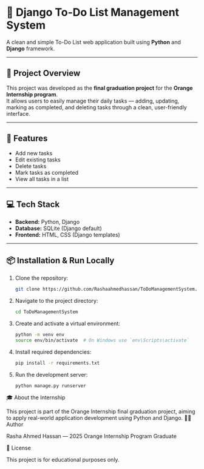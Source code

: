 # 📝 Django To-Do List Management System

A clean and simple To-Do List web application built using **Python** and **Django** framework.

---

## 📌 Project Overview

This project was developed as the **final graduation project** for the **Orange Internship program**.  
It allows users to easily manage their daily tasks — adding, updating, marking as completed, and deleting tasks through a clean, user-friendly interface.

---

## 🚀 Features

- Add new tasks  
- Edit existing tasks  
- Delete tasks  
- Mark tasks as completed  
- View all tasks in a list  

---

## 💻 Tech Stack

- **Backend:** Python, Django  
- **Database:** SQLite (Django default)  
- **Frontend:** HTML, CSS (Django templates)

---

## 📦 Installation & Run Locally

1. Clone the repository:
   ```bash
   git clone https://github.com/Rashaahmedhassan/ToDoManagementSystem.git

2. Navigate to the project directory:
   ```bash
   cd ToDoManagementSystem
3. Create and activate a virtual environment:
   ```bash
   python -m venv env
   source env/bin/activate  # On Windows use `env\Scripts\activate`

4. Install required dependencies:
   ```bash
   pip install -r requirements.txt
5. Run the development server:
   ```bash
   python manage.py runserver


🎓 About the Internship

This project is part of the Orange Internship final graduation project, aiming to apply real-world application development using Python and Django.
👩‍💻 Author

Rasha Ahmed Hassan — 2025
Orange Internship Program Graduate

📃 License

This project is for educational purposes only.
